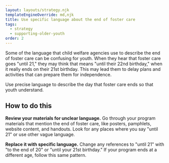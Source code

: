 ```yaml
---
layout: layouts/strategy.njk
templateEngineOverride: md,njk
title: Use specific language about the end of foster care
tags:
  - strategy
  - supporting-older-youth
order: 2
---
```

Some of the language that child welfare agencies use to describe the end of foster care can be confusing for youth. When they hear that foster care goes "until 21," they may think that means "until their 22nd birthday," when it really ends on their 21st birthday. This may lead them to delay plans and activities that can prepare them for independence.

Use precise language to describe the day that foster care ends so that youth understand.

## How to do this

**Review your materials for unclear language.** Go through your program materials that mention the end of foster care, like posters, pamphlets, website content, and handouts. Look for any places where you say "until 21" or use other vague language.

**Replace it with specific language.** Change any references to "until 21" with "to the end of 20" or "until your 21st birthday." If your program ends at a different age, follow this same pattern.
